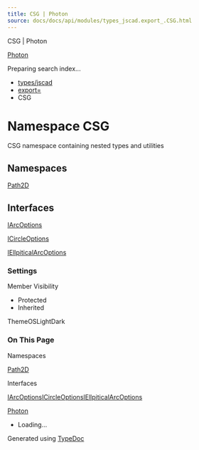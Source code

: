 ```yaml
---
title: CSG | Photon
source: docs/docs/api/modules/types_jscad.export_.CSG.html
---
```


CSG | Photon

[Photon](../index.html)




Preparing search index...

* [types/jscad](types_jscad.html)
* [export=](types_jscad.export_.html)
* CSG

# Namespace CSG

CSG namespace containing nested types and utilities

## Namespaces

[Path2D](types_jscad.export_.CSG.Path2D.html)

## Interfaces

[IArcOptions](../interfaces/types_jscad.export_.CSG.IArcOptions.html)


[ICircleOptions](../interfaces/types_jscad.export_.CSG.ICircleOptions.html)


[IEllpiticalArcOptions](../interfaces/types_jscad.export_.CSG.IEllpiticalArcOptions.html)

### Settings

Member Visibility

* Protected
* Inherited

ThemeOSLightDark

### On This Page

Namespaces

[Path2D](#path2d)

Interfaces

[IArcOptions](#iarcoptions)[ICircleOptions](#icircleoptions)[IEllpiticalArcOptions](#iellpiticalarcoptions)

[Photon](../index.html)

* Loading...

Generated using [TypeDoc](https://typedoc.org/)
